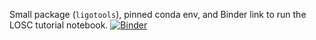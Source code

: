 Small package (`ligotools`), pinned conda env, and Binder link to run the LOSC tutorial notebook.
[![Binder](https://mybinder.org/badge_logo.svg)](
https://mybinder.org/v2/gh/tony-zhang-byte/hw-2-tony-zhang-byte/HEAD?labpath=notebooks%2F01_ligo_tutorial.ipynb)
